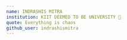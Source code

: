 ```yaml
---
name: INDRASHIS MITRA 
institution: KIIT DEEMED TO BE UNIVERSITY 🚩
quote: Everything is chaos
github_user: indrashismitra
---
```

